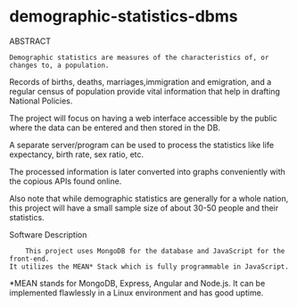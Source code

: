 # demographic-statistics-dbms

ABSTRACT

	Demographic statistics are measures of the characteristics of, or changes to, a population.

Records of births, deaths, marriages,immigration and emigration, and a regular census of population provide vital information that help in drafting National Policies.

The project will focus on having a web interface accessible by the public where the data can be entered and then stored in the DB.

A separate server/program can be used to process the statistics like life expectancy, birth rate, sex ratio, etc.

The processed information is later converted into graphs conveniently with the copious APIs found online.

Also note that while demographic statistics are generally for a whole nation, this project will have a small sample size of about 30-50 people and their statistics.


Software Description

		This project uses MongoDB for the database and JavaScript for the front-end.
    It utilizes the MEAN* Stack which is fully programmable in JavaScript.

*MEAN stands for MongoDB, Express, Angular and Node.js. It can be implemented flawlessly in a Linux environment and has good uptime.
